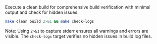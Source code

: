 Execute a clean build for comprehensive build verification with minimal output and check for hidden issues.
```bash
make clean build 2>&1 && make check-logs
```

Note: Using `2>&1` to capture stderr ensures all warnings and errors are visible. The `check-logs` target verifies no hidden issues in build log files.